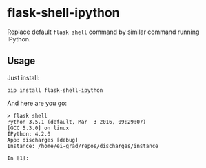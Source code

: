 # flask-shell-ipython

Replace default `flask shell` command by similar command running IPython.

## Usage

Just install:

    pip install flask-shell-ipython

And here are you go:

    > flask shell
    Python 3.5.1 (default, Mar  3 2016, 09:29:07)
    [GCC 5.3.0] on linux
    IPython: 4.2.0
    App: discharges [debug]
    Instance: /home/ei-grad/repos/discharges/instance

    In [1]:

